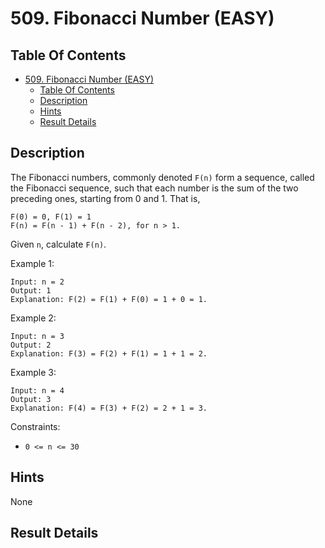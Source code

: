 # 509. Fibonacci Number (EASY)

## Table Of Contents

- [509. Fibonacci Number (EASY)](#509-fibonacci-number-easy)
  - [Table Of Contents](#table-of-contents)
  - [Description](#description)
  - [Hints](#hints)
  - [Result Details](#result-details)

## Description

The Fibonacci numbers, commonly denoted `F(n)` form a sequence, called the Fibonacci sequence, such that each number is the sum of the two preceding ones, starting from 0 and 1. That is,

```text
F(0) = 0, F(1) = 1
F(n) = F(n - 1) + F(n - 2), for n > 1.
```

Given `n`, calculate `F(n)`.

Example 1:

```text
Input: n = 2
Output: 1
Explanation: F(2) = F(1) + F(0) = 1 + 0 = 1.
```

Example 2:

```text
Input: n = 3
Output: 2
Explanation: F(3) = F(2) + F(1) = 1 + 1 = 2.
```

Example 3:

```text
Input: n = 4
Output: 3
Explanation: F(4) = F(3) + F(2) = 2 + 1 = 3.
```

Constraints:

- `0 <= n <= 30`

## Hints

None

## Result Details
